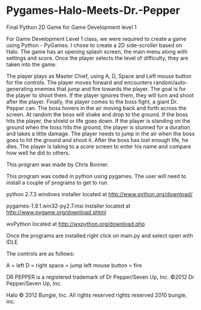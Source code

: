 # Pygames-Halo-Meets-Dr.-Pepper
Final Python 2D Game for Game Development level 1

For Game Development Level 1 class, we were required to create a game using Python - PyGames. I chose to create a 2D side-scroller based on Halo. The game has an opening splash screen, the main menu along with settings and score. Once the player selects the level of difficulty, they are taken into the game. 

The player plays as Master Chief, using A, D, Space and Left mouse button for the controls. The player moves forward and encounters random/auto-generating enemies that jump and fire towards the player. The goal is for the player to shoot them. If the player ignores them, they will turn and shoot after the player. Finally, the player comes to the boss fight, a giant Dr. Pepper can. The boss hovers in the air moving back and forth across the screen. At random the boss will shake and drop to the ground. If the boss hits the player, the shield or life goes down. If the player is standing on the ground when the boss hits the ground, the player is stunned for a duration and takes a little damage. The player needs to jump in the air when the boss goes to hit the ground and shoot it. After the boss has lost enough life, he dies. The player is taking to a score screen to enter his name and compare how well he did to others.

This program was made by Chris Bonner.

This program was coded in python using pygames.
The user will need to install a couple of programs to get to run.

python 2.7.3 windows installer located at http://www.python.org/download/

pygames-1.9.1.win32-py2.7.msi installer located at http://www.pygame.org/download.shtml

wxPython located at http://wxpython.org/download.php

Once the programs are installed right click on main.py and select open with IDLE

The controls are as follows:

A = left
D = right
space = jump
left mouse button = fire

DR PEPPER is a registered trademark of Dr Pepper/Seven Up, Inc. ©2012 Dr Pepper/Seven Up, Inc. 

Halo © 2012 Bungie, Inc. All rights reserved rights reserved 2010 bungie, inc.

